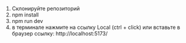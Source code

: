 1. Склонируйте репозиторий
2. npm install
3. npm run dev
4. в терминале нажмите на ссылку Local (ctrl + click) или вставьте в браузер ссылку: http://localhost:5173/

